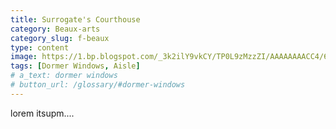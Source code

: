 ```yaml
---
title: Surrogate's Courthouse
category: Beaux-arts
category_slug: f-beaux
type: content
image: https://1.bp.blogspot.com/_3k2ilY9vkCY/TP0L9zMzzZI/AAAAAAAACC4/6JNG12MyTyk/s1600/hall+of+records2.jpg
tags: [Dormer Windows, Aisle]
# a_text: dormer windows
# button_url: /glossary/#dormer-windows
---
```


lorem itsupm....
